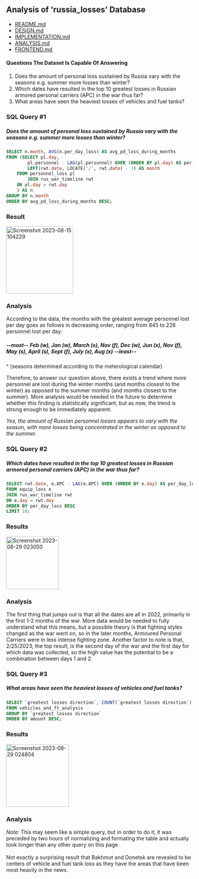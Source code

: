 ## Analysis of 'russia_losses' Database
- [README.md](README.md)
- [DESIGN.md](DESIGN.md)
- [IMPLEMENTATION.md](IMPLEMENTATION.md)
- [ANALYSIS.md](ANALYSIS.md)
- [FRONTEND.md](FRONTEND.md)

#### Questions The Dataset Is Capable Of Answering
1) Does the amount of personal loss sustained by Russia vary with the seasons e.g. summer more losses than winter?
2) Which dates have resulted in the top 10 greatest losses in Russian armored personal carriers (APC) in the war thus far?
3) What areas have seen the heaviest losses of vehicles and fuel tanks?

### SQL Query #1
##### Does the amount of personal loss sustained by Russia vary with the seasons e.g. summer more losses than winter?

```sql
SELECT n.month, AVG(n.per_day_loss) AS avg_pd_loss_during_months
FROM (SELECT pl.day,
		pl.personnel - LAG(pl.personnel) OVER (ORDER BY pl.day) AS per_day_loss,
		LEFT(rwt.date, LOCATE('/', rwt.date) - 1) AS month
	FROM personnel_loss pl
    	JOIN rus_war_timeline rwt
	ON pl.day = rwt.day
    ) AS n
GROUP BY n.month
ORDER BY avg_pd_loss_during_months DESC;
```
### Result
<img width="181" alt="Screenshot 2023-08-15 104229" src="https://github.com/KirstenMayland/cs61databases/assets/102620915/68777bc8-0b7e-45e3-8609-5245150fbae4">

### Analysis
According to the data, the months with the greatest average personnel lost per day goes as follows in decreasing order, ranging from 845 to 228 personnel lost per day:  
##### --most-- Feb (w), Jan (w), March (s), Nov (f), Dec (w), Jun (x), Nov (f), May (s), April (s), Sept (f), July (x), Aug (x) --least--
^ (seasons determined according to the meterological calendar)  

Therefore, to answer our question above, there exists a trend where more personnel are lost during the winter months (and months closest to the winter) as opposed to the summer months (and months closest to the summer). More analysis would be needed in the future to determine whether this finding is statistically significant, but as now, the trend is strong enough to be immediately apparent.

*Yes, the amount of Russian personnel losses appears to vary with the season, with more losses being concentrated in the winter as opposed to the summer.*

### SQL Query #2
##### Which dates have resulted in the top 10 greatest losses in Russian armored personal carriers (APC) in the war thus far?
```sql
SELECT rwt.date, e.APC - LAG(e.APC) OVER (ORDER BY e.day) AS per_day_loss
FROM equip_loss e
JOIN rus_war_timeline rwt
ON e.day = rwt.day
ORDER BY per_day_loss DESC
LIMIT 10;
```
### Results
<img width="142" alt="Screenshot 2023-08-29 023050" src="https://github.com/KirstenMayland/cs61databases/assets/102620915/b3f6c12e-3d8a-4720-b11b-c1a8af79625a">

### Analysis
The first thing that jumps out is that all the dates are all in 2022, primarily in the first 1-2 months of the war. More data would be needed to fully understand what this means, but a possible theory is that fighting styles changed as the war went on, so in the later months, Armoured Personal Carriers were in less intense fighting zone. Another factor to note is that, 2/25/2023, the top result, is the second day of the war and the first day for which data was collected, so the high value has the potential to be a combination between days 1 and 2.

### SQL Query #3
##### What areas have seen the heaviest losses of vehicles and fuel tanks?
```sql
SELECT `greatest losses direction`, COUNT(`greatest losses direction`) AS amount
FROM vehicles_and_ft_analysis
GROUP BY `greatest losses direction`
ORDER BY amount DESC;
```
### Results
<img width="169" alt="Screenshot 2023-08-29 024804" src="https://github.com/KirstenMayland/cs61databases/assets/102620915/13893dec-48f5-4ab9-95bb-93474dc9cc6b">

### Analysis
*Note:* This may seem like a simple query, but in order to do it, it was preceded by two hours of normalizing and formating the table and actually took longer than any other query on this page  
\
Not exactly a surprising result that Bakhmut and Donetsk are revealed to be centers of vehicle and fuel tank loss as they have the areas that have been most heavily in the news.
